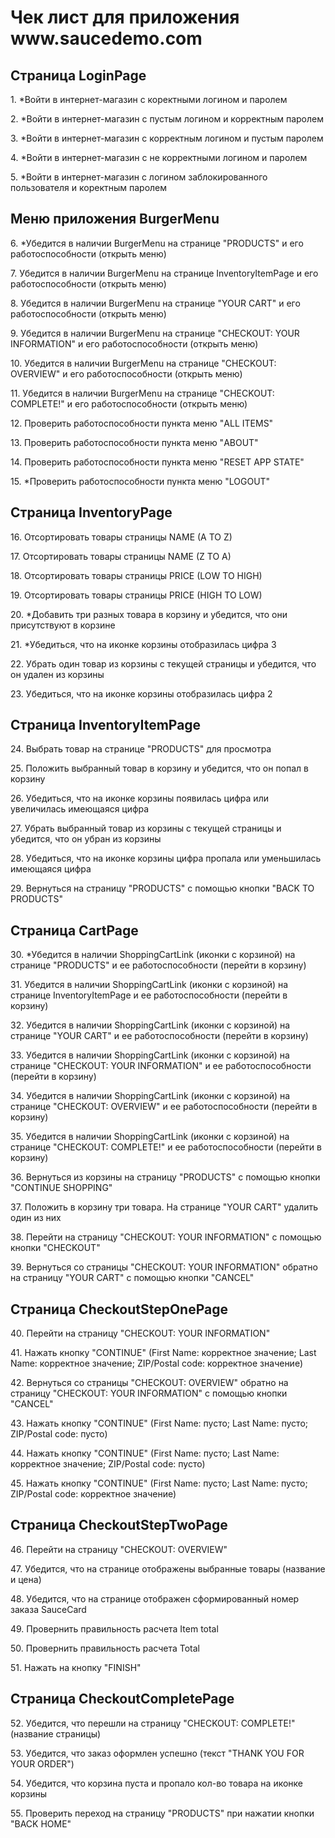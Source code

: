<html>
  <body>
    <h1>Чек лист для приложения www.saucedemo.com</h1>  
      <h2>Страница LoginPage</h2>
        <p>1. *Войти в интернет-магазин с коректными логином и паролем</p>
        <p>2. *Войти в интернет-магазин с пустым логином и корректным паролем</p>
        <p>3. *Войти в интернет-магазин с корректным логином и пустым паролем</p>
        <p>4. *Войти в интернет-магазин с не корректными логином и паролем</p>
        <p>5. *Войти в интернет-магазин с логином заблокированного пользователя и коректным паролем</p>
      <h2>Меню приложения BurgerMenu</h2>
        <p>6. *Убедится в наличии BurgerMenu на странице "PRODUCTS" и его работоспособности (открыть меню)</p>
        <p>7. Убедится в наличии BurgerMenu на странице InventoryItemPage и его работоспособности (открыть меню)</p>
        <p>8. Убедится в наличии BurgerMenu на странице "YOUR CART" и его работоспособности (открыть меню)</p>
        <p>9. Убедится в наличии BurgerMenu на странице "CHECKOUT: YOUR INFORMATION" и его работоспособности (открыть меню)</p>
        <p>10. Убедится в наличии BurgerMenu на странице "CHECKOUT: OVERVIEW" и его работоспособности (открыть меню)</p>
        <p>11. Убедится в наличии BurgerMenu на странице "CHECKOUT: COMPLETE!" и его работоспособности (открыть меню)</p>
        <p>12. Проверить работоспособности пункта меню "ALL ITEMS"</p>
        <p>13. Проверить работоспособности пункта меню "ABOUT"</p>
        <p>14. Проверить работоспособности пункта меню "RESET APP STATE"</p>
        <p>15. *Проверить работоспособности пункта меню "LOGOUT"</p>
      <h2>Страница InventoryPage</h2>
        <p>16. Отсортировать товары страницы NAME (A TO Z)</p>
        <p>17. Отсортировать товары страницы NAME (Z TO A)</p>
        <p>18. Отсортировать товары страницы PRICE (LOW TO HIGH)</p>
        <p>19. Отсортировать товары страницы PRICE (HIGH TO LOW)</p>
        <p>20. *Добавить три разных товара в корзину и убедится, что они присутствуют в корзине </p>
        <p>21. *Убедиться, что на иконке корзины отобразилась цифра 3 </p>
        <p>22. Убрать один товар из корзины с текущей страницы и убедится, что он удален из корзины </p>
        <p>23. Убедиться, что на иконке корзины отобразилась цифра 2 </p>
      <h2>Страница InventoryItemPage</h2>
        <p>24. Выбрать товар на странице "PRODUCTS" для просмотра</p>
        <p>25. Положить выбранный товар в корзину и убедится, что он попал в корзину</p>
        <p>26. Убедиться, что на иконке корзины появилась цифра или увеличилась имеющаяся цифра</p>
        <p>27. Убрать выбранный товар из корзины с текущей страницы и убедится, что он убран из корзины</p>
        <p>28. Убедиться, что на иконке корзины цифра пропала или уменьшилась имеющаяся цифра</p>
        <p>29. Вернуться на страницу "PRODUCTS" с помощью кнопки "BACK TO PRODUCTS"</p>    
      <h2>Страница CartPage</h2>
        <p>30. *Убедится в наличии ShoppingCartLink (иконки с корзиной) на странице "PRODUCTS" и ее работоспособности (перейти в корзину)</p>
        <p>31. Убедится в наличии ShoppingCartLink (иконки с корзиной) на странице InventoryItemPage и ее работоспособности (перейти в корзину)</p>
        <p>32. Убедится в наличии ShoppingCartLink (иконки с корзиной) на странице "YOUR CART" и ее работоспособности (перейти в корзину)</p>
        <p>33. Убедится в наличии ShoppingCartLink (иконки с корзиной) на странице "CHECKOUT: YOUR INFORMATION" и ее работоспособности (перейти в корзину)</p>
        <p>34. Убедится в наличии ShoppingCartLink (иконки с корзиной) на странице "CHECKOUT: OVERVIEW" и ее работоспособности (перейти в корзину)</p>
        <p>35. Убедится в наличии ShoppingCartLink (иконки с корзиной) на странице "CHECKOUT: COMPLETE!" и ее работоспособности (перейти в корзину)</p>
        <p>36. Вернуться из корзины на страницу "PRODUCTS" с помощью кнопки "CONTINUE SHOPPING"</p>
        <p>37. Положить в корзину три товара. На странице "YOUR CART" удалить один из них</p>        
        <p>38. Перейти на страницу "CHECKOUT: YOUR INFORMATION" с помощью кнопки "CHECKOUT"</p>
        <p>39. Вернуться со страницы "CHECKOUT: YOUR INFORMATION" обратно на страницу "YOUR CART" с помощью кнопки "CANCEL"</p>
      <h2>Страница CheckoutStepOnePage</h2>
        <p>40. Перейти на страницу "CHECKOUT: YOUR INFORMATION"</p>
        <p>41. Нажать кнопку "CONTINUE" (First Name: корректное значение; Last Name: корректное значение; ZIP/Postal code: корректное значение)</p>
        <p>42. Вернуться со страницы "CHECKOUT: OVERVIEW" обратно на страницу "CHECKOUT: YOUR INFORMATION" с помощью кнопки "CANCEL"</p>
        <p>43. Нажать кнопку "CONTINUE" (First Name: пусто; Last Name: пусто; ZIP/Postal code: пусто)</p>
        <p>44. Нажать кнопку "CONTINUE" (First Name: пусто; Last Name: корректное значение; ZIP/Postal code: пусто)</p>
        <p>45. Нажать кнопку "CONTINUE" (First Name: пусто; Last Name: пусто; ZIP/Postal code: корректное значение)</p>
      <h2>Страница CheckoutStepTwoPage</h2>
        <p>46. Перейти на страницу "CHECKOUT: OVERVIEW"</p>
        <p>47. Убедится, что на странице отображены выбранные товары (название и цена)</p>
        <p>48. Убедится, что на странице отображен сформированный номер заказа SauceCard</p>
        <p>49. Провернить правильность расчета Item total</p>
        <p>50. Провернить правильность расчета Total</p>
        <p>51. Нажать на кнопку "FINISH"</p>
      <h2>Страница CheckoutCompletePage</h2>
        <p>52. Убедится, что перешли на страницу "CHECKOUT: COMPLETE!" (название страницы)</p>
        <p>53. Убедится, что заказ оформлен успешно (текст "THANK YOU FOR YOUR ORDER")</p>
        <p>54. Убедится, что корзина пуста и пропало кол-во товара на иконке корзины</p>
        <p>55. Проверить переход на страницу "PRODUCTS" при нажатии кнопки "BACK HOME"</p>        
  </body>
</html> 
 
 












